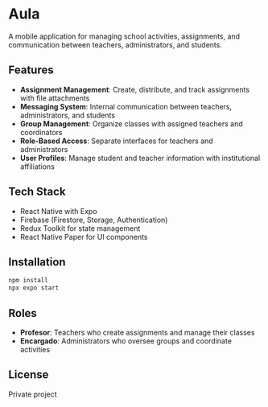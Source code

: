 # Aula

A mobile application for managing school activities, assignments, and communication between teachers, administrators, and students.

## Features

- **Assignment Management**: Create, distribute, and track assignments with file attachments
- **Messaging System**: Internal communication between teachers, administrators, and students
- **Group Management**: Organize classes with assigned teachers and coordinators
- **Role-Based Access**: Separate interfaces for teachers and administrators
- **User Profiles**: Manage student and teacher information with institutional affiliations

## Tech Stack

- React Native with Expo
- Firebase (Firestore, Storage, Authentication)
- Redux Toolkit for state management
- React Native Paper for UI components

## Installation

```bash
npm install
npx expo start
```

## Roles

- **Profesor**: Teachers who create assignments and manage their classes
- **Encargado**: Administrators who oversee groups and coordinate activities

## License

Private project
